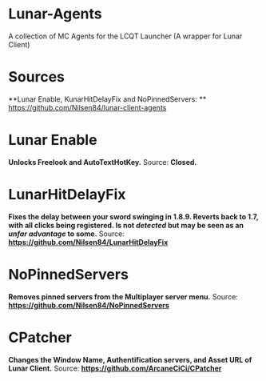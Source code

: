 # Lunar-Agents
A collection of MC Agents for the LCQT Launcher (A wrapper for Lunar Client)

# Sources

**Lunar Enable, KunarHitDelayFix and NoPinnedServers: ** https://github.com/Nilsen84/lunar-client-agents

# Lunar Enable
**Unlocks Freelook and AutoTextHotKey.**
Source: **Closed.**

# LunarHitDelayFix
**Fixes the delay between your sword swinging in 1.8.9. Reverts back to 1.7, with all clicks being registered. Is not _detected_ but may be seen as an _unfar advantage_ to some.**
Source: **https://github.com/Nilsen84/LunarHitDelayFix**

# NoPinnedServers
**Removes pinned servers from the Multiplayer server menu.**
Source: **https://github.com/Nilsen84/NoPinnedServers**

# CPatcher
**Changes the Window Name, Authentification servers, and Asset URL of Lunar Client.**
Source: **https://github.com/ArcaneCiCi/CPatcher**

